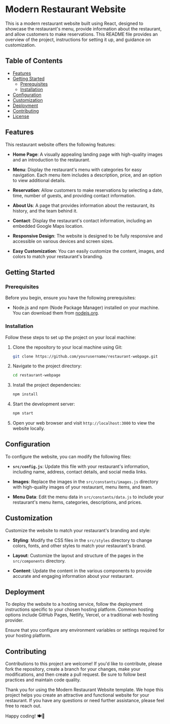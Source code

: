 # Modern Restaurant Website

This is a modern restaurant website built using React, designed to showcase the restaurant's menu, provide information about the restaurant, and allow customers to make reservations. This README file provides an overview of the project, instructions for setting it up, and guidance on customization.

## Table of Contents
- [Features](#features)
- [Getting Started](#getting-started)
  - [Prerequisites](#prerequisites)
  - [Installation](#installation)
- [Configuration](#configuration)
- [Customization](#customization)
- [Deployment](#deployment)
- [Contributing](#contributing)
- [License](#license)

## Features

This restaurant website offers the following features:

- **Home Page**: A visually appealing landing page with high-quality images and an introduction to the restaurant.

- **Menu**: Display the restaurant's menu with categories for easy navigation. Each menu item includes a description, price, and an option to view additional details.

- **Reservation**: Allow customers to make reservations by selecting a date, time, number of guests, and providing contact information.

- **About Us**: A page that provides information about the restaurant, its history, and the team behind it.

- **Contact**: Display the restaurant's contact information, including an embedded Google Maps location.

- **Responsive Design**: The website is designed to be fully responsive and accessible on various devices and screen sizes.

- **Easy Customization**: You can easily customize the content, images, and colors to match your restaurant's branding.

## Getting Started

### Prerequisites

Before you begin, ensure you have the following prerequisites:

- Node.js and npm (Node Package Manager) installed on your machine. You can download them from [nodejs.org](https://nodejs.org/).

### Installation

Follow these steps to set up the project on your local machine:

1. Clone the repository to your local machine using Git:

   ```bash
   git clone https://github.com/yourusername/restaurant-webpage.git
   ```

2. Navigate to the project directory:

   ```bash
   cd restaurant-webpage
   ```

3. Install the project dependencies:

   ```bash
   npm install
   ```

4. Start the development server:

   ```bash
   npm start
   ```

5. Open your web browser and visit `http://localhost:3000` to view the website locally.

## Configuration

To configure the website, you can modify the following files:

- **`src/config.js`**: Update this file with your restaurant's information, including name, address, contact details, and social media links.

- **Images**: Replace the images in the `src/constants/images.js` directory with high-quality images of your restaurant, menu items, and team.

- **Menu Data**: Edit the menu data in `src/constants/data.js` to include your restaurant's menu items, categories, descriptions, and prices.

## Customization

Customize the website to match your restaurant's branding and style:

- **Styling**: Modify the CSS files in the `src/styles` directory to change colors, fonts, and other styles to match your restaurant's brand.

- **Layout**: Customize the layout and structure of the pages in the `src/components` directory.

- **Content**: Update the content in the various components to provide accurate and engaging information about your restaurant.

## Deployment

To deploy the website to a hosting service, follow the deployment instructions specific to your chosen hosting platform. Common hosting options include GitHub Pages, Netlify, Vercel, or a traditional web hosting provider.

Ensure that you configure any environment variables or settings required for your hosting platform.

## Contributing

Contributions to this project are welcome! If you'd like to contribute, please fork the repository, create a branch for your changes, make your modifications, and then create a pull request. Be sure to follow best practices and maintain code quality.


Thank you for using the Modern Restaurant Website template. We hope this project helps you create an attractive and functional website for your restaurant. If you have any questions or need further assistance, please feel free to reach out.

Happy coding! 🍽️🎉